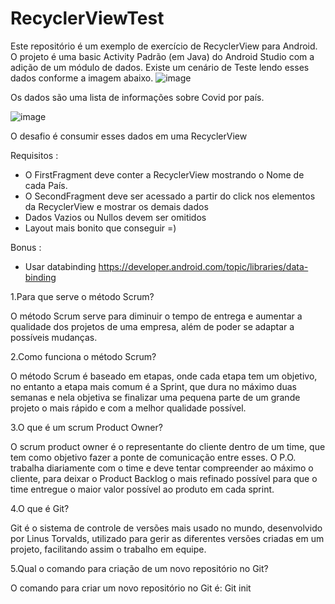 # RecyclerViewTest

Este repositório é um exemplo de exercício de RecyclerView para Android. O projeto é uma basic Activity Padrão (em Java)  do Android Studio com a adição de um módulo de dados.
Existe um cenário de Teste lendo esses dados conforme a imagem abaixo.
![image](https://user-images.githubusercontent.com/49101112/185979761-214c86a3-047c-47c9-ae74-5272d9040f22.png)

Os dados são uma lista de informações sobre Covid por país.

![image](https://user-images.githubusercontent.com/49101112/185980984-88875bf8-3cdb-45a0-9383-698acb828213.png)


O desafio é consumir esses dados em uma RecyclerView 

Requisitos :
- O FirstFragment deve conter a RecyclerView mostrando o Nome de cada País.
- O SecondFragment deve ser acessado a partir do click nos elementos da RecyclerView e mostrar os demais dados
- Dados Vazios ou Nullos devem ser omitidos
- Layout mais bonito que conseguir =)

Bonus :
- Usar databinding https://developer.android.com/topic/libraries/data-binding

1.Para que serve o método Scrum?

O método Scrum serve para diminuir o tempo de entrega e aumentar a qualidade dos projetos de uma empresa, além de poder se adaptar a possíveis mudanças.

2.Como funciona o método Scrum?

O método Scrum é baseado em etapas, onde cada etapa tem um objetivo, no entanto a etapa mais comum é a Sprint, que dura no máximo duas semanas e nela objetiva se finalizar uma pequena parte de um grande projeto o mais rápido e com a melhor qualidade possível.

3.O que é um scrum Product Owner?

O scrum product owner é o representante do cliente dentro de um time, que tem como objetivo fazer a ponte de comunicação entre esses. O P.O. trabalha diariamente com o time e deve tentar compreender ao máximo o cliente, para deixar o Product Backlog o mais refinado possível para que o time entregue o maior valor possível ao produto em cada sprint.

4.O que é Git?

Git é o sistema de controle de versões mais usado no mundo, desenvolvido por Linus Torvalds, utilizado para gerir as diferentes versões criadas em um projeto, facilitando assim o trabalho em equipe.

5.Qual o comando para criação de um novo repositório no Git?

O comando para criar um novo repositório no Git é: Git init
